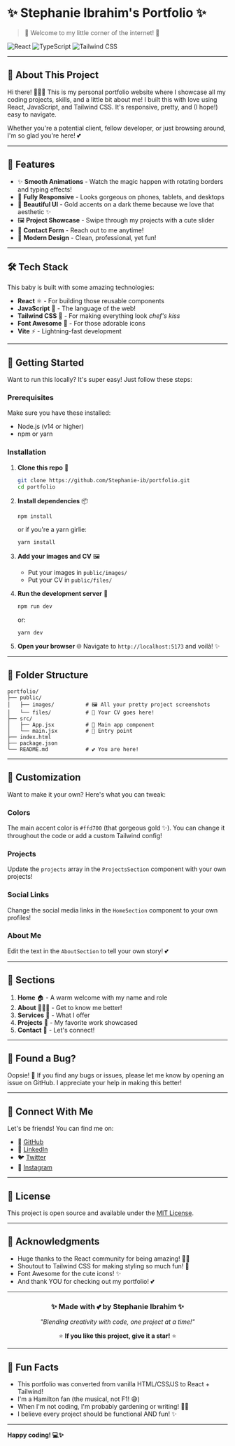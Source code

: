 # ✨ Stephanie Ibrahim's Portfolio ✨

> 💖 Welcome to my little corner of the internet! 💖

![React](https://img.shields.io/badge/React-61DAFB?style=for-the-badge&logo=react&logoColor=black)
![TypeScript](https://img.shields.io/badge/TypeScript-3178C6?style=for-the-badge&logo=typescript&logoColor=white)
![Tailwind CSS](https://img.shields.io/badge/Tailwind_CSS-38B2AC?style=for-the-badge&logo=tailwind-css&logoColor=white)

---

## 🌸 About This Project

Hi there! 👋🏾✨ This is my personal portfolio website where I showcase all my coding projects, skills, and a little bit about me! I built this with love using React, JavaScript, and Tailwind CSS. It's responsive, pretty, and (I hope!) easy to navigate. 

Whether you're a potential client, fellow developer, or just browsing around, I'm so glad you're here! 💕

---

## 🎀 Features

- ✨ **Smooth Animations** - Watch the magic happen with rotating borders and typing effects!
- 📱 **Fully Responsive** - Looks gorgeous on phones, tablets, and desktops
- 🎨 **Beautiful UI** - Gold accents on a dark theme because we love that aesthetic ✨
- 🖼️ **Project Showcase** - Swipe through my projects with a cute slider
- 💌 **Contact Form** - Reach out to me anytime!
- 🌙 **Modern Design** - Clean, professional, yet fun!

---

## 🛠️ Tech Stack

This baby is built with some amazing technologies:

- **React** ⚛️ - For building those reusable components
- **JavaScript** 📜 - The language of the web!
- **Tailwind CSS** 🎨 - For making everything look *chef's kiss*
- **Font Awesome** 💎 - For those adorable icons
- **Vite** ⚡ - Lightning-fast development

---

## 🚀 Getting Started

Want to run this locally? It's super easy! Just follow these steps:

### Prerequisites

Make sure you have these installed:
- Node.js (v14 or higher) 
- npm or yarn

### Installation

1. **Clone this repo** 💾
   ```bash
   git clone https://github.com/Stephanie-ib/portfolio.git
   cd portfolio
   ```

2. **Install dependencies** 📦
   ```bash
   npm install
   ```
   or if you're a yarn girlie:
   ```bash
   yarn install
   ```

3. **Add your images and CV** 🖼️
   - Put your images in `public/images/`
   - Put your CV in `public/files/`

4. **Run the development server** 🎉
   ```bash
   npm run dev
   ```
   or:
   ```bash
   yarn dev
   ```

5. **Open your browser** 🌐
   Navigate to `http://localhost:5173` and voilà! ✨

---

## 📁 Folder Structure

```
portfolio/
├── public/
│   ├── images/          # 🖼️ All your pretty project screenshots
│   └── files/           # 📄 Your CV goes here!
├── src/
│   ├── App.jsx          # 💫 Main app component
│   └── main.jsx         # 🎯 Entry point
├── index.html
├── package.json
└── README.md            # 💕 You are here!
```

---

## 🎨 Customization

Want to make it your own? Here's what you can tweak:

### Colors
The main accent color is `#ffd700` (that gorgeous gold ✨). You can change it throughout the code or add a custom Tailwind config!

### Projects
Update the `projects` array in the `ProjectsSection` component with your own projects!

### Social Links
Change the social media links in the `HomeSection` component to your own profiles!

### About Me
Edit the text in the `AboutSection` to tell your own story! 💕

---

## 🌟 Sections

1. **Home** 🏠 - A warm welcome with my name and role
2. **About** 👩🏾‍💻 - Get to know me better!
3. **Services** 💼 - What I offer
4. **Projects** 🎨 - My favorite work showcased
5. **Contact** 📧 - Let's connect!

---

## 🐛 Found a Bug?

Oopsie! 🙈 If you find any bugs or issues, please let me know by opening an issue on GitHub. I appreciate your help in making this better! 

---

## 💌 Connect With Me

Let's be friends! You can find me on:

- 🐙 [GitHub](https://github.com/Stephanie-ib)
- 💼 [LinkedIn](https://www.linkedin.com/in/stephanie-ibrahim-715a4b292/)
- 🐦 [Twitter](#)
- 📸 [Instagram](#)

---

## 📝 License

This project is open source and available under the [MIT License](LICENSE).

---

## 💖 Acknowledgments

- Huge thanks to the React community for being amazing! 🙏🏾
- Shoutout to Tailwind CSS for making styling so much fun! 🎨
- Font Awesome for the cute icons! ✨
- And thank YOU for checking out my portfolio! 💕

---

<div align="center">

### ✨ Made with 💕 by Stephanie Ibrahim ✨

*"Blending creativity with code, one project at a time!"* 

⭐ **If you like this project, give it a star!** ⭐

</div>

---

## 🎉 Fun Facts

- This portfolio was converted from vanilla HTML/CSS/JS to React + Tailwind!
- I'm a Hamilton fan (the musical, not F1! 😅)
- When I'm not coding, I'm probably gardening or writing! 🌱📝
- I believe every project should be functional AND fun! ✨

---

**Happy coding! 💻✨**